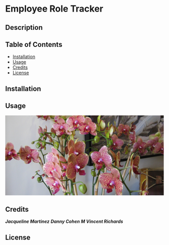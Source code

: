 # Employee Role Tracker


## Description

## Table of Contents

- [Installation](#installation)
- [Usage](#usage)
- [Credits](#credits)
- [License](#license)

## Installation

## Usage

![example](/assets/Orchids-637x320%402x.jpg)

## Credits

***Jacqueline Martinez***
***Danny Cohen***
***M Vincent Richards***

## License
